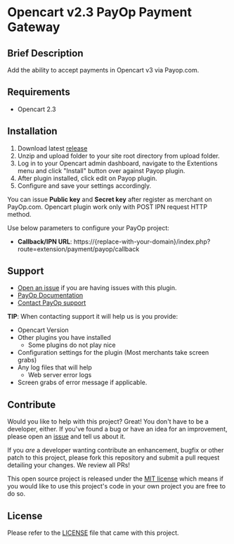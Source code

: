 Opencart v2.3 PayOp Payment Gateway
=====================

## Brief Description

Add the ability to accept payments in Opencart v3 via Payop.com.

## Requirements

-  Opencart 2.3


## Installation
 1. Download latest [release](https://github.com/Payop/opencart-v3-plugin/releases)
 2. Unzip and upload folder to your site root directory from upload folder.   
 2. Log in to your Opencart admin dashboard, navigate to the Extentions menu and click "Install" button over against Payop plugin.
 4. After plugin installed, click edit on Payop plugin.
 5. Configure and save your settings accordingly.

You can issue  **Public key** and **Secret key** after register as merchant on PayOp.com.
Opencart plugin work only with POST IPN request HTTP method.

Use below parameters to configure your PayOp project:
* **Callback/IPN URL**: https://{replace-with-your-domain}/index.php?route=extension/payment/payop/callback

## Support

* [Open an issue](https://github.com/Payop/opencart-v3-plugin/issues) if you are having issues with this plugin.
* [PayOp Documentation](https://payop.com/en/documentation/common/)
* [Contact PayOp support](https://payop.com/en/contact-us/)
  
**TIP**: When contacting support it will help us is you provide:

* Opencart Version
* Other plugins you have installed
  * Some plugins do not play nice
* Configuration settings for the plugin (Most merchants take screen grabs)
* Any log files that will help
  * Web server error logs
* Screen grabs of error message if applicable.

## Contribute

Would you like to help with this project?  Great!  You don't have to be a developer, either.
If you've found a bug or have an idea for an improvement, please open an
[issue](https://github.com/Payop/opencart-v3-plugin/issues) and tell us about it.

If you *are* a developer wanting contribute an enhancement, bugfix or other patch to this project,
please fork this repository and submit a pull request detailing your changes.  We review all PRs!

This open source project is released under the [MIT license](http://opensource.org/licenses/MIT)
which means if you would like to use this project's code in your own project you are free to do so.


## License

Please refer to the 
[LICENSE](https://github.com/Payop/opencart-v3-plugin/blob/master/LICENSE)
file that came with this project.
